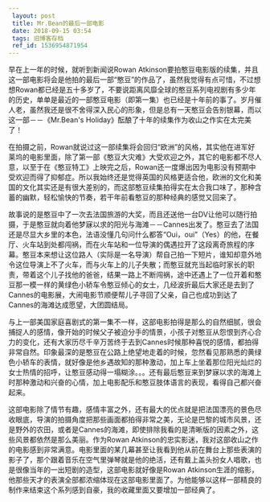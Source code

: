 ```yaml
---
 layout: post
 title: Mr.Bean的最后一部电影
 date: 2018-09-15 03:54
 tags: 旧博客存档
 ref_id: 1536954871954
---
```

早在上一年的时候，就听到新闻说Rowan
Atkinson要拍憨豆电影版的续集，并且这一部电影将会是他拍的最后一部“憨豆”的作品了，虽然我觉得有点可惜，不过想想Rowan都已经是五十多岁了，不要说距离风靡全球的憨豆系列电视剧有多少年的历史，单单是最近的一部憨豆电影（即第一集）也已经是十年前的事了。岁月催人老，虽然我还是很不舍得深入民心的形象，但是总有一天憨豆会告别银幕，而以这一部－－《Mr.Bean's
Holiday》酝酿了十年的续集作为收山之作实在太完美了！



在拍摄之前，Rowan就说过这一部续集将会回归“欧洲”的风格，其实他在进军好莱坞的电影里面，除了第一部《憨豆大灾难》大受欢迎之外，其它的电影都不尽人意，以至于在《憨豆特工》上映完之后，Rowan还一度爆出因为电影没有预期中受欢迎而得了抑郁症。所以我始终还是觉得英国的风格更适合他，欧洲的文化和美国的文化其实还是有很大差别的，而这部憨豆续集拍得实在太合我口味了，那种含蓄的幽默，轻松愉快的节奏，若干年前看憨豆的那种经典的感觉又回来了。



故事说的是憨豆中了一次去法国旅游的大奖，而且还送他一台DV让他可以随行拍摄，于是憨豆就向着他梦寐以求的阳光与海滩－－Cannes出发了。憨豆去了法国还是尽显大乡里的本色，法语没懂几句问什么都答“Oui，oui”（Yes）的他，在餐厅、火车站到处都闯祸，而在火车站和一位导演的偶遇拉开了这段离奇旅程的序幕。憨豆本来想让这位路人（实际是一名导演）帮自己拍一下短片，谁知却意外地令这位导演上不了火车，而与火车上的儿子失散；而憨豆就充当起临时家长的职责，带着这个儿子找他的爸爸，结果一路上不断闯祸，途中还遇上了一位开着和憨豆那一模一样的黄绿色小轿车令憨豆倾心的女士，几经波折最后大家还是去到了Cannes的电影展，大闹电影节顺便帮儿子寻回了父亲，自己也成功到达了Cannes的海滩达成愿望，大团圆结局。



与上一部美国家庭喜剧式的第一集不一样，这部电影拍得是那么的自然细腻，很会捕捉人的感情，像开始的时候父子被迫分手的情景，小孩子对憨豆从怨恨到齐心合力的变化，还有大家历尽千辛万苦终于去到Cannes时候那种喜悦的感情，都拍得非常自然。印象最深的是憨豆在公路上绝望地走着的时候，忽然看见那熟悉的黄绿色小轿车的表情，就好像是他乡遇故知的那种激动，加上车上坐着那位阳光灿烂的女士热情的招呼，让憨豆感动得一塌糊涂。。。还有最后憨豆来到梦寐以求的海滩上时那种激动和兴奋的心情，加上电影配乐和憨豆肢体语言的表现，看得自己都兴奋起来。



这部电影除了情节有趣，感情丰富之外，还有最大的优点就是把法国漂亮的景色尽收眼底，导演的拍摄角度把那些画面都拍得非常之美，无论是巴黎的城市风景，还是野外的农田，或者是Cannes的海滩，即使排除我看的是清晰版的因素之外，这些风景都依然是那么美丽。作为Rowan
Atkinson的忠实影迷，我对这部收山之作的电影感到非常满意。电影里面的某几幕甚至让我看到他从前在舞台上那些表演的影子了，那个跟着音乐在空气里弹琴就是他的绝活，还有戴上盖头扮女人唱歌，也是很像当年的一出短剧的造型，这部电影就好像是Rowan
Atkinson生涯的缩影，他那些天才的表演全部都浓缩体现在这部电影里面了。为他能够以这样一部精良的制作来结束这个系列感到自豪，我的收藏里面又要增加一部经典了。

